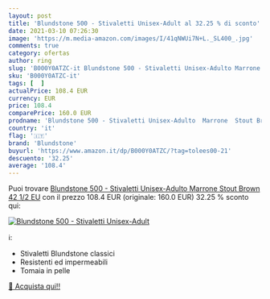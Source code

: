 ```yaml
---
layout: post
title: 'Blundstone 500 - Stivaletti Unisex-Adult al 32.25 % di sconto'
date: 2021-03-10 07:26:30
image: 'https://m.media-amazon.com/images/I/41qNWUi7N+L._SL400_.jpg'
comments: true
category: ofertas
author: ring
slug: 'B000Y0ATZC-it Blundstone 500 - Stivaletti Unisex-Adulto Marrone Stout...'
sku: 'B000Y0ATZC-it'
tags: [  ]
actualPrice: 108.4 EUR
currency: EUR
price: 108.4
comparePrice: 160.0 EUR
prodname: 'Blundstone 500 - Stivaletti Unisex-Adulto  Marrone  Stout Brown   42 1/2 EU'
country: 'it'
flag: '🇮🇹'
brand: 'Blundstone'
buyurl: 'https://www.amazon.it/dp/B000Y0ATZC/?tag=tolees00-21'
descuento: '32.25'
average: '108.4'
---
```


Puoi trovare [Blundstone 500 - Stivaletti Unisex-Adulto  Marrone  Stout Brown   42 1/2 EU](https://www.amazon.it/dp/B000Y0ATZC/?tag=tolees00-21) con il prezzo 108.4 EUR (originale: 160.0 EUR) 32.25 % sconto qui:

[![Blundstone 500 - Stivaletti Unisex-Adult](https://m.media-amazon.com/images/I/41qNWUi7N+L._SL400_.jpg)](https://www.amazon.it/dp/B000Y0ATZC/?tag=tolees00-21)

ℹ️:

- Stivaletti Blundstone classici
- Resistenti ed impermeabili
- Tomaia in pelle

[🛒 Acquista qui!!](https://www.amazon.it/dp/B000Y0ATZC/?tag=tolees00-21)

